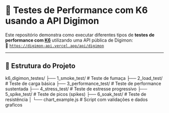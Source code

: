 
# 🧪 Testes de Performance com K6 usando a API Digimon

Este repositório demonstra como executar diferentes tipos de **testes de performance com [K6](https://k6.io/)** utilizando uma API pública de Digimon:  
📡 [`https://digimon-api.vercel.app/api/digimon`](https://digimon-api.vercel.app/api/digimon)

---

## 📂 Estrutura do Projeto

k6_digimon_testes/
├── 1_smoke_test/ # Teste de fumaça
├── 2_load_test/ # Teste de carga básica
├── 3_performance_test/ # Teste de performance sustentada
├── 4_stress_test/ # Teste de estresse progressivo
├── 5_spike_test/ # Teste de picos (spikes)
├── 6_soak_test/ # Teste de resistência
│ └── chart_example.js # Script com validações e dados graficos
